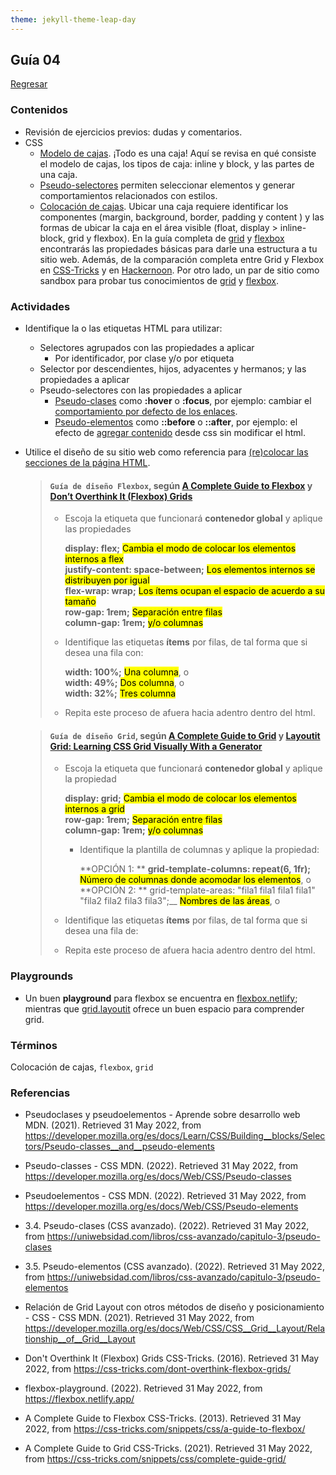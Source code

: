 ```yaml
---
theme: jekyll-theme-leap-day
---
```


## Guía 04

[Regresar](/DAWM-2022/)

### Contenidos

* Revisión de ejercicios previos: dudas y comentarios.
* CSS
	- [Modelo de cajas](https://developer.mozilla.org/es/docs/Learn/CSS/Building__blocks/El__modelo__de__caja). ¡Todo es una caja! Aquí se revisa en qué consiste el modelo de cajas, los tipos de caja: inline y block, y las partes de una caja.
	- [Pseudo-selectores](https://developer.mozilla.org/es/docs/Learn/CSS/Building__blocks/Selectors/Pseudo-classes__and__pseudo-elements) permiten seleccionar elementos y generar comportamientos relacionados con estilos.
	- [Colocación de cajas](https://www.diegocmartin.com/modelo-de-cajas-y-posicionamiento-css/). Ubicar una caja requiere identificar los componentes (margin, background, border, padding y content ) y las formas de ubicar la caja en el área visible (float, display > inline-block, grid y flexbox). En la guía completa de [grid](https://css-tricks.com/snippets/css/complete-guide-grid/) y [flexbox](https://css-tricks.com/snippets/css/a-guide-to-flexbox/) encontrarás las propiedades básicas para darle una estructura a tu sitio web. Además, de la comparación completa entre Grid y Flexbox en [CSS-Tricks](https://css-tricks.com/quick-whats-the-difference-between-flexbox-and-grid/) y en [Hackernoon](https://hackernoon.com/the-ultimate-css-battle-grid-vs-flexbox-d40da0449faf). Por otro lado, un par de sitio como sandbox para probar tus conocimientos de [grid](https://cssgridgarden.com/#es) y [flexbox](https://flexboxfroggy.com/#es). 



### Actividades

* Identifique la o las etiquetas HTML para utilizar:
	- Selectores agrupados con las propiedades a aplicar
		+ Por identificador, por clase y/o por etiqueta
	- Selector por descendientes, hijos, adyacentes y hermanos; y las propiedades a aplicar
	- Pseudo-selectores  con las propiedades a aplicar
		+ [Pseudo-clases](https://developer.mozilla.org/es/docs/Web/CSS/Pseudo-classes) como __:hover__ o __:focus__, por ejemplo: cambiar el [comportamiento por defecto de los enlaces](https://uniwebsidad.com/libros/css-avanzado/capitulo-3/pseudo-clases).
		+ [Pseudo-elementos](https://developer.mozilla.org/es/docs/Web/CSS/Pseudo-elements) como __::before__ o __::after__, por ejemplo: el efecto de [agregar contenido](https://uniwebsidad.com/libros/css-avanzado/capitulo-3/pseudo-elementos) desde css sin modificar el html.
* Utilice el diseño de su sitio web como referencia para [(re)colocar las secciones de la página HTML](https://developer.mozilla.org/es/docs/Web/CSS/CSS_Grid_Layout/Relationship_of_Grid_Layout).

	> #### `Guía de diseño Flexbox`, según [A Complete Guide to Flexbox](https://css-tricks.com/snippets/css/a-guide-to-flexbox/) y [Don’t Overthink It (Flexbox) Grids](https://css-tricks.com/dont-overthink-flexbox-grids/)
	> * Escoja la etiqueta que funcionará **contenedor global** y aplique las propiedades
	>
	> 	__display: flex;__ <mark>Cambia el modo de colocar los elementos internos a flex</mark><br>
	> 	__justify-content: space-between;__ <mark>Los elementos internos se distribuyen por igual</mark><br>
	> 	__flex-wrap: wrap;__ <mark>Los ítems ocupan el espacio de acuerdo a su tamaño</mark><br>
	> 	__row-gap: 1rem;__ <mark>Separación entre filas</mark><br>
	> 	__column-gap: 1rem;__ <mark>y/o columnas</mark>
	>
	> * Identifique las etiquetas **ítems** por filas, de tal forma que si desea una fila con: 
	>
	>	__width: 100%;__ <mark>Una columna</mark>, o<br>
	>	__width: 49%;__ <mark>Dos columna</mark>, o<br>
	>	__width: 32%;__ <mark>Tres columna</mark>
	>
	> * Repita este proceso de afuera hacia adentro dentro del html.

	> ####  `Guía de diseño Grid`, según [A Complete Guide to Grid](https://css-tricks.com/snippets/css/complete-guide-grid/) y [Layoutit Grid: Learning CSS Grid Visually With a Generator](https://css-tricks.com/layoutit-grid-learning-css-grid-visually-with-a-generator/)
	> * Escoja la etiqueta que funcionará **contenedor global** y aplique la propiedad
	>
	> 	__display: grid;__ <mark>Cambia el modo de colocar los elementos internos a grid</mark><br>
	> 	__row-gap: 1rem;__ <mark>Separación entre filas</mark><br>
	> 	__column-gap: 1rem;__ <mark>y/o columnas</mark>
	>
	>   + Identifique la plantilla de columnas y aplique la propiedad:
	>
	>	  **OPCIÓN 1: ** __grid-template-columns: repeat(6, 1fr);__ <mark>Número de columnas donde acomodar los elementos</mark>, o<br>
	>	  **OPCIÓN 2: ** grid-template-areas: "fila1 fila1 fila1 fila1" "fila2 fila2 fila3 fila3";__ <mark>Nombres de las áreas</mark>, o<br>
	>
	> * Identifique las etiquetas **ítems** por filas, de tal forma que si desea una fila de:
	>
	> * Repita este proceso de afuera hacia adentro dentro del html. 	



### Playgrounds

* Un buen __playground__ para flexbox se encuentra en [flexbox.netlify](https://flexbox.netlify.app/); mientras que [grid.layoutit](https://grid.layoutit.com/) ofrece un buen espacio para comprender grid.

### Términos

Colocación de cajas, `flexbox`, `grid`

### Referencias

* Pseudoclases y pseudoelementos - Aprende sobre desarrollo web MDN. (2021). Retrieved 31 May 2022, from https://developer.mozilla.org/es/docs/Learn/CSS/Building__blocks/Selectors/Pseudo-classes__and__pseudo-elements
* Pseudo-classes - CSS MDN. (2022). Retrieved 31 May 2022, from https://developer.mozilla.org/es/docs/Web/CSS/Pseudo-classes
* Pseudoelementos - CSS MDN. (2022). Retrieved 31 May 2022, from https://developer.mozilla.org/es/docs/Web/CSS/Pseudo-elements
* 3.4. Pseudo-clases (CSS avanzado). (2022). Retrieved 31 May 2022, from https://uniwebsidad.com/libros/css-avanzado/capitulo-3/pseudo-clases
* 3.5. Pseudo-elementos (CSS avanzado). (2022). Retrieved 31 May 2022, from https://uniwebsidad.com/libros/css-avanzado/capitulo-3/pseudo-elementos

* Relación de Grid Layout con otros métodos de diseño y posicionamiento - CSS - CSS MDN. (2021). Retrieved 31 May 2022, from https://developer.mozilla.org/es/docs/Web/CSS/CSS__Grid__Layout/Relationship__of__Grid__Layout
* Don't Overthink It (Flexbox) Grids  CSS-Tricks. (2016). Retrieved 31 May 2022, from https://css-tricks.com/dont-overthink-flexbox-grids/
* flexbox-playground. (2022). Retrieved 31 May 2022, from https://flexbox.netlify.app/
* A Complete Guide to Flexbox  CSS-Tricks. (2013). Retrieved 31 May 2022, from https://css-tricks.com/snippets/css/a-guide-to-flexbox/



* A Complete Guide to Grid CSS-Tricks. (2021). Retrieved 31 May 2022, from https://css-tricks.com/snippets/css/complete-guide-grid/